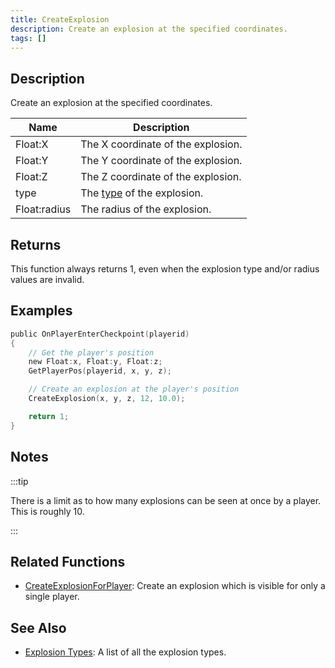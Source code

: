```yaml
---
title: CreateExplosion
description: Create an explosion at the specified coordinates.
tags: []
---
```


## Description

Create an explosion at the specified coordinates.

| Name         | Description                                              |
| ------------ | -------------------------------------------------------- |
| Float:X      | The X coordinate of the explosion.                       |
| Float:Y      | The Y coordinate of the explosion.                       |
| Float:Z      | The Z coordinate of the explosion.                       |
| type         | The [type](../resources/explosionlist) of the explosion. |
| Float:radius | The radius of the explosion.                             |

## Returns

This function always returns 1, even when the explosion type and/or radius values are invalid.

## Examples

```c
public OnPlayerEnterCheckpoint(playerid)
{
    // Get the player's position
    new Float:x, Float:y, Float:z;
    GetPlayerPos(playerid, x, y, z);

    // Create an explosion at the player's position
    CreateExplosion(x, y, z, 12, 10.0);

    return 1;
}
```

## Notes

:::tip

There is a limit as to how many explosions can be seen at once by a player. This is roughly 10.

:::

## Related Functions

- [CreateExplosionForPlayer](CreateExplosionForPlayer): Create an explosion which is visible for only a single player.

## See Also

- [Explosion Types](../resources/explosionlist): A list of all the explosion types.

